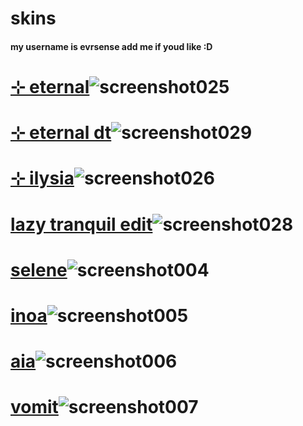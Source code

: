 # skins
#### my username is evrsense add me if youd like :D

# [⊹ eternal](https://selene.s-ul.eu/Y29CqtyD)![screenshot025](https://github.com/evrsense/skins/assets/158487080/d2d0ebe1-63ea-47ff-923d-55902c3cc994)

# [⊹ eternal dt](https://selene.s-ul.eu/Jmi3ry9u)![screenshot029](https://github.com/evrsense/skins/assets/158487080/0c5c4629-4daf-4503-afa3-2a293dc6b6f0)

# [⊹ ilysia](https://selene.s-ul.eu/4esWG5T5)![screenshot026](https://github.com/evrsense/skins/assets/158487080/dced346c-3270-4575-9dc1-af9dd87c90cc)


# [ lazy tranquil edit](https://selene.s-ul.eu/FFXYfZOs)![screenshot028](https://github.com/evrsense/skins/assets/158487080/405ef599-bcef-4dbe-ad7f-63ae1a4d0168)



# [selene](https://selene.s-ul.eu/WhWzghqF)![screenshot004](https://github.com/silveine/skins/assets/130988602/aff9bfb2-2358-448b-a0bd-8793bdfde704)



# [inoa](https://selene.s-ul.eu/jvo3n9t3)![screenshot005](https://github.com/silveine/skins/assets/130988602/c815b0ec-62b7-4ce7-8eb3-dc44e46d4761)



# [aia](https://selene.s-ul.eu/Sx8HVw8O)![screenshot006](https://github.com/silveine/skins/assets/130988602/b73bc7b4-8117-4878-96d3-0603308fbb1c)

# [vomit](https://selene.s-ul.eu/Zpz41ytL)![screenshot007](https://github.com/silveine/skins/assets/130988602/8d78adb5-10a1-460b-a922-6500dda5f4f9)
